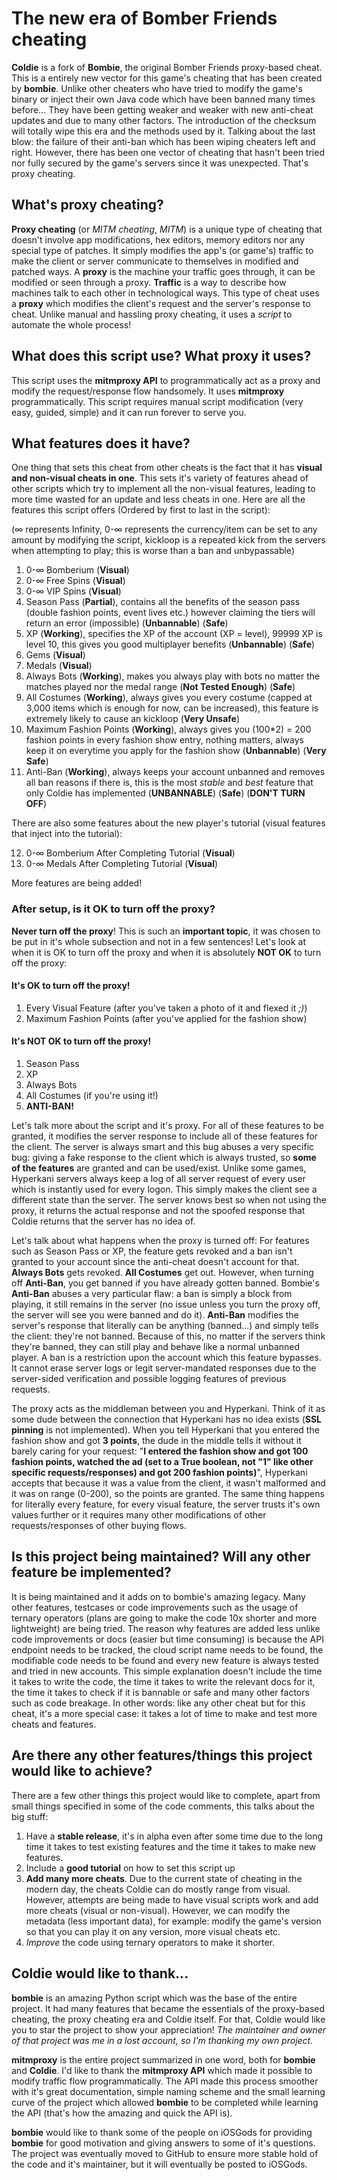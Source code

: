 # The new era of Bomber Friends cheating

**Coldie** is a fork of **Bombie**, the original Bomber Friends proxy-based cheat. This is a entirely new vector for this game's cheating that has been created by **bombie**. Unlike other cheaters who have tried to modify the game's binary or inject their own Java code which have been banned many times before... They have been getting weaker and weaker with new anti-cheat updates and due to many other factors. The introduction of the checksum will totally wipe this era and the methods used by it. Talking about the last blow: the failure of their anti-ban which has been wiping cheaters left and right. However, there has been one vector of cheating that hasn't been tried nor fully secured by the game's servers since it was unexpected. That's proxy cheating. 

## What's proxy cheating?

**Proxy cheating** (or *MITM cheating*, *MITM*) is a unique type of cheating that doesn't involve app modifications, hex editors, memory editors nor any special type of patches. It simply modifies the app's (or game's) traffic to make the client or server communicate to themselves in modified and patched ways. A **proxy** is the machine your traffic goes through, it can be modified or seen through a proxy. **Traffic** is a way to describe how machines talk to each other in technological ways. This type of cheat uses a **proxy** which modifies the client's request and the server's response to cheat. Unlike manual and hassling proxy cheating, it uses a *script* to automate the whole process!

## What does this script use? What proxy it uses?

This script uses the **mitmproxy API** to programmatically act as a proxy and modify the request/response flow handsomely. It uses **mitmproxy** programmatically. This script requires manual script modification (very easy, guided, simple) and it can run forever to serve you.

## What features does it have?

One thing that sets this cheat from other cheats is the fact that it has **visual and non-visual cheats in one**. This sets it's variety of features ahead of other scripts which try to implement all the non-visual features, leading to more time wasted for an update and less cheats in one. Here are all the features this script offers (Ordered by first to last in the script):

(∞ represents Infinity, 0-∞ represents the currency/item can be set to any amount by modifying the script, kickloop is a repeated kick from the servers when attempting to play; this is worse than a ban and unbypassable)

1. 0-∞ Bomberium (**Visual**)
2. 0-∞ Free Spins (**Visual**)
3. 0-∞ VIP Spins (**Visual**)
4. Season Pass (**Partial**), contains all the benefits of the season pass (double fashion points, event lives etc.) however claiming the tiers will return an error (impossible) (**Unbannable**) (**Safe**)
5. XP (**Working**), specifies the XP of the account (XP = level), 99999 XP is level 10, this gives you good multiplayer benefits (**Unbannable**) (**Safe**)
6. Gems (**Visual**)
7. Medals (**Visual**)
8. Always Bots (**Working**), makes you always play with bots no matter the matches played nor the medal range (**Not Tested Enough**) (**Safe**)
9. All Costumes (**Working**), always gives you every costume (capped at 3,000 items which is enough for now, can be increased), this feature is extremely likely to cause an kickloop (**Very Unsafe**) 
10. Maximum Fashion Points (**Working**), always gives you (100*2) = 200 fashion points in every fashion show entry, nothing matters, always keep it on everytime you apply for the fashion show (**Unbannable**) (**Very Safe**)
11. Anti-Ban (**Working**), always keeps your account unbanned and removes all ban reasons if there is, this is the most *stable* and *best* feature that only Coldie has implemented (**UNBANNABLE**) (**Safe**) (**DON'T TURN OFF**)

There are also some features about the new player's tutorial (visual features that inject into the tutorial):

12. 0-∞ Bomberium After Completing Tutorial (**Visual**)
13. 0-∞ Medals After Completing Tutorial (**Visual**)

More features are being added!

### After setup, is it OK to turn off the proxy?

**Never turn off the proxy**! This is such an **important topic**, it was chosen to be put in it's whole subsection and not in a few sentences! Let's look at when it is OK to turn off the proxy and when it is absolutely **NOT OK** to turn off the proxy:

#### It's OK to turn off the proxy!

1. Every Visual Feature (after you've taken a photo of it and flexed it *;)*)
2. Maximum Fashion Points (after you've applied for the fashion show)

#### It's NOT OK to turn off the proxy!

1. Season Pass
2. XP 
3. Always Bots
4. All Costumes (if you're using it!)
5. **ANTI-BAN!**

Let's talk more about the script and it's proxy. For all of these features to be granted, it modifies the server response to include all of these features for the client. The server is always smart and this bug abuses a very specific bug: giving a fake response to the client which is always trusted, so **some of the features** are granted and can be used/exist. Unlike some games, Hyperkani servers always keep a log of all server request of every user which is instantly used for every logon. This simply makes the client see a different state than the server. The server knows best so when not using the proxy, it returns the actual response and not the spoofed response that Coldie returns that the server has no idea of. 

Let's talk about what happens when the proxy is turned off: For features such as Season Pass or XP, the feature gets revoked and a ban isn't granted to your account since the anti-cheat doesn't account for that. **Always Bots** gets revoked. **All Costumes** get out. However, when turning off **Anti-Ban**, you get banned if you have already gotten banned. Bombie's **Anti-Ban** abuses a very particular flaw: a ban is simply a block from playing, it still remains in the server (no issue unless you turn the proxy off, the server will see you were banned and do it). **Anti-Ban** modifies the server's response that literally can be anything (banned...) and simply tells the client: they're not banned. Because of this, no matter if the servers think they're banned, they can still play and behave like a normal unbanned player. A ban is a restriction upon the account which this feature bypasses. It cannot erase server logs or legit server-mandated responses due to the server-sided verification and possible logging features of previous requests.

The proxy acts as the middleman between you and Hyperkani. Think of it as some dude between the connection that Hyperkani has no idea exists (**SSL pinning** is not implemented). When you tell Hyperkani that you entered the fashion show and got **3 points**, the dude in the middle tells it without it barely caring for your request: "**I entered the fashion show and got 100 fashion points, watched the ad (set to a True boolean, not "1" like other specific requests/responses) and got 200 fashion points)**", Hyperkani accepts that because it was a value from the client, it wasn't malformed and it was on range (0-200), so the points are granted. The same thing happens for literally every feature, for every visual feature, the server trusts it's own values further or it requires many other modifications of other requests/responses of other buying flows.

## Is this project being maintained? Will any other feature be implemented?

It is being maintained and it adds on to bombie's amazing legacy. Many other features, testcases or code improvements such as the usage of ternary operators (plans are going to make the code 10x shorter and more lightweight) are being tried. The reason why features are added less unlike code improvements or docs (easier but time consuming) is because the API endpoint needs to be tracked, the cloud script name needs to be found, the modifiable code needs to be found and every new feature is always tested and tried in new accounts. This simple explanation doesn't include the time it takes to write the code, the time it takes to write the relevant docs for it, the time it takes to check if it is bannable or safe and many other factors such as code breakage. In other words: like any other cheat but for this cheat, it's a more special case: it takes a lot of time to make and test more cheats and features.

## Are there any other features/things this project would like to achieve?

There are a few other things this project would like to complete, apart from small things specified in some of the code comments, this talks about the big stuff:

1. Have a **stable release**, it's in alpha even after some time due to the long time it takes to test existing features and the time it takes to make new features.
2. Include a **good tutorial** on how to set this script up
3. **Add many more cheats**. Due to the current state of cheating in the modern day, the cheats Coldie can do mostly range from visual. However, attempts are being made to have visual scripts work and add more cheats (visual or non-visual). However, we can modify the metadata (less important data), for example: modify the game's version so that you can play it on any version, more visual cheats etc. 
4. *Improve* the code using ternary operators to make it shorter.

## Coldie would like to thank...

**bombie** is an amazing Python script which was the base of the entire project. It had many features that became the essentials of the proxy-based cheating, the proxy cheating era and Coldie itself. For that, Coldie would like you to star the project to show your appreciation! *The maintainer and owner of that project was me in a lost account, so I'm thanking my own project.*

**mitmproxy** is the entire project summarized in one word, both for **bombie** and **Coldie**. I'd like to thank the **mitmproxy API** which made it possible to modify traffic flow programmatically. The API made this process smoother with it's great documentation, simple naming scheme and the small learning curve of the project which allowed **bombie** to be completed while learning the API (that's how the amazing and quick the API is).

**bombie** would like to thank some of the people on iOSGods for providing **bombie** for good motivation and giving answers to some of it's questions. The project was eventually moved to GitHub to ensure more stable hold of the code and it's maintainer, but it will eventually be posted to iOSGods.
